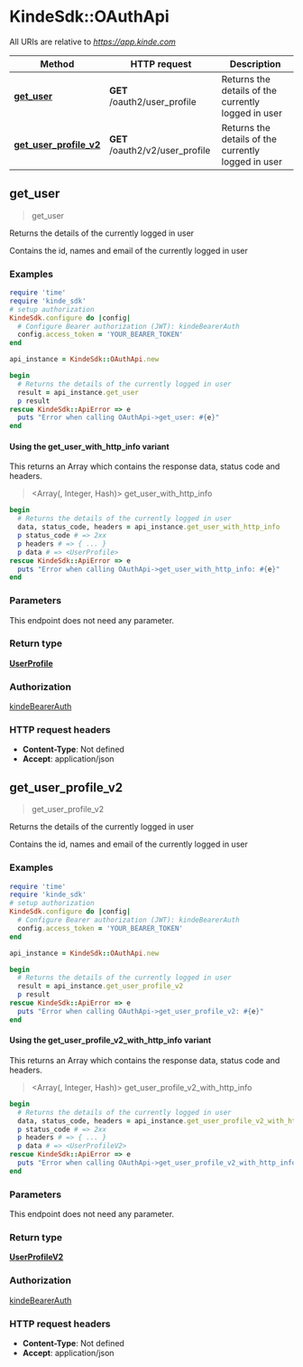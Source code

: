 # KindeSdk::OAuthApi

All URIs are relative to *https://app.kinde.com*

| Method | HTTP request | Description |
| ------ | ------------ | ----------- |
| [**get_user**](OAuthApi.md#get_user) | **GET** /oauth2/user_profile | Returns the details of the currently logged in user |
| [**get_user_profile_v2**](OAuthApi.md#get_user_profile_v2) | **GET** /oauth2/v2/user_profile | Returns the details of the currently logged in user |


## get_user

> <UserProfile> get_user

Returns the details of the currently logged in user

Contains the id, names and email of the currently logged in user 

### Examples

```ruby
require 'time'
require 'kinde_sdk'
# setup authorization
KindeSdk.configure do |config|
  # Configure Bearer authorization (JWT): kindeBearerAuth
  config.access_token = 'YOUR_BEARER_TOKEN'
end

api_instance = KindeSdk::OAuthApi.new

begin
  # Returns the details of the currently logged in user
  result = api_instance.get_user
  p result
rescue KindeSdk::ApiError => e
  puts "Error when calling OAuthApi->get_user: #{e}"
end
```

#### Using the get_user_with_http_info variant

This returns an Array which contains the response data, status code and headers.

> <Array(<UserProfile>, Integer, Hash)> get_user_with_http_info

```ruby
begin
  # Returns the details of the currently logged in user
  data, status_code, headers = api_instance.get_user_with_http_info
  p status_code # => 2xx
  p headers # => { ... }
  p data # => <UserProfile>
rescue KindeSdk::ApiError => e
  puts "Error when calling OAuthApi->get_user_with_http_info: #{e}"
end
```

### Parameters

This endpoint does not need any parameter.

### Return type

[**UserProfile**](UserProfile.md)

### Authorization

[kindeBearerAuth](../README.md#kindeBearerAuth)

### HTTP request headers

- **Content-Type**: Not defined
- **Accept**: application/json


## get_user_profile_v2

> <UserProfileV2> get_user_profile_v2

Returns the details of the currently logged in user

Contains the id, names and email of the currently logged in user 

### Examples

```ruby
require 'time'
require 'kinde_sdk'
# setup authorization
KindeSdk.configure do |config|
  # Configure Bearer authorization (JWT): kindeBearerAuth
  config.access_token = 'YOUR_BEARER_TOKEN'
end

api_instance = KindeSdk::OAuthApi.new

begin
  # Returns the details of the currently logged in user
  result = api_instance.get_user_profile_v2
  p result
rescue KindeSdk::ApiError => e
  puts "Error when calling OAuthApi->get_user_profile_v2: #{e}"
end
```

#### Using the get_user_profile_v2_with_http_info variant

This returns an Array which contains the response data, status code and headers.

> <Array(<UserProfileV2>, Integer, Hash)> get_user_profile_v2_with_http_info

```ruby
begin
  # Returns the details of the currently logged in user
  data, status_code, headers = api_instance.get_user_profile_v2_with_http_info
  p status_code # => 2xx
  p headers # => { ... }
  p data # => <UserProfileV2>
rescue KindeSdk::ApiError => e
  puts "Error when calling OAuthApi->get_user_profile_v2_with_http_info: #{e}"
end
```

### Parameters

This endpoint does not need any parameter.

### Return type

[**UserProfileV2**](UserProfileV2.md)

### Authorization

[kindeBearerAuth](../README.md#kindeBearerAuth)

### HTTP request headers

- **Content-Type**: Not defined
- **Accept**: application/json

